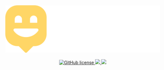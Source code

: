 <h4 align="center">

<img src="web/src/images/logo.svg" width="500px" />
</h4>

<p align="center">
    <a href="https://github.com/gabriel2413/HappyNlw/blob/master/LICENSE">
        <img alt="GitHub 	license" src="https://img.shields.io/github/license/gabriel2413/HappyNlw?color=sucess">
    </a>
	<a href="https://github.com/gabriel2413/HappyNlw">
	    <img src="https://img.shields.io/badge/author-gabriel2413-purple">
	</a>
    <a href="https://github.com/gabriel2413/HappyNlw/search?l=typescript">
	    <img src="https://img.shields.io/badge/made%20with-TypeScript-blue">
	</a>
</p>

